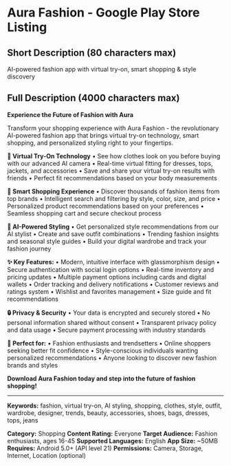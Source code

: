 # Aura Fashion - Google Play Store Listing

## Short Description (80 characters max)
AI-powered fashion app with virtual try-on, smart shopping & style discovery

## Full Description (4000 characters max)

**Experience the Future of Fashion with Aura**

Transform your shopping experience with Aura Fashion - the revolutionary AI-powered fashion app that brings virtual try-on technology, smart shopping, and personalized styling right to your fingertips.

**🔮 Virtual Try-On Technology**
• See how clothes look on you before buying with our advanced AI camera
• Real-time virtual fitting for dresses, tops, jackets, and accessories
• Save and share your virtual try-on results with friends
• Perfect fit recommendations based on your body measurements

**🛒 Smart Shopping Experience**
• Discover thousands of fashion items from top brands
• Intelligent search and filtering by style, color, size, and price
• Personalized product recommendations based on your preferences
• Seamless shopping cart and secure checkout process

**🎨 AI-Powered Styling**
• Get personalized style recommendations from our AI stylist
• Create and save outfit combinations
• Trending fashion insights and seasonal style guides
• Build your digital wardrobe and track your fashion journey

**✨ Key Features:**
• Modern, intuitive interface with glassmorphism design
• Secure authentication with social login options
• Real-time inventory and pricing updates
• Multiple payment options including cards and digital wallets
• Order tracking and delivery notifications
• Customer reviews and ratings system
• Wishlist and favorites management
• Size guide and fit recommendations

**🔒 Privacy & Security**
• Your data is encrypted and securely stored
• No personal information shared without consent
• Transparent privacy policy and data usage
• Secure payment processing with industry standards

**📱 Perfect for:**
• Fashion enthusiasts and trendsetters
• Online shoppers seeking better fit confidence
• Style-conscious individuals wanting personalized recommendations
• Anyone looking to discover new fashion brands and styles

**Download Aura Fashion today and step into the future of fashion shopping!**

---

**Keywords:** fashion, virtual try-on, AI styling, shopping, clothes, style, outfit, wardrobe, designer, trends, beauty, accessories, shoes, bags, dresses, tops, jeans

**Category:** Shopping
**Content Rating:** Everyone
**Target Audience:** Fashion enthusiasts, ages 16-45
**Supported Languages:** English
**App Size:** ~50MB
**Requires:** Android 5.0+ (API level 21)
**Permissions:** Camera, Storage, Internet, Location (optional)
